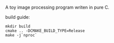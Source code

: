 A toy image processing program writen in pure C.

build guide:
```shell script
mkdir build
cmake .. -DCMAKE_BUILD_TYPE=Release
make -j`nproc`
```
